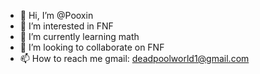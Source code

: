 - 👋 Hi, I’m @Pooxin
- 👀 I’m interested in FNF
- 🌱 I’m currently learning math
- 💞️ I’m looking to collaborate on FNF
- 📫 How to reach me gmail: deadpoolworld1@gmail.com

<!---
Pooxin/Pooxin is a ✨ special ✨ repository because its `README.md` (this file) appears on your GitHub profile.
You can click the Preview link to take a look at your changes.
--->

